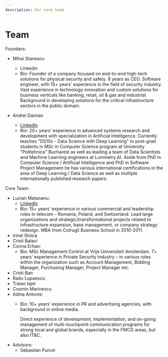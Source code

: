 ```yaml
---
description: Our core team
---
```


# Team

Founders:

*   Mihai Stanescu

    * Linkedin
    * Bio: Founder of a company focused on end-to-end high-tech solutions for physical security and safety. 8 years as CEO. Software engineer, with 15+ years’ experience in the field of security industry. Vast experience in technology innovation and custom solutions for business verticals like banking, retail, oil & gas and industrial. Background in developing solutions for the critical infrastructure sectors in the public domain.&#x20;


* Andrei Damian
  * [LinkedIn](https://www.linkedin.com/in/andreiionutdamian)
  * Bio: 20+ years’ experience in advanced systems research and development with specialization in Artificial Intelligence.  Currently teaches "DS10x - Data Science with Deep Learning" to post-grad students in MSc in Computer Science program at University "Politehnica" Bucharest as well as leading a team of Data Scientists and Machine Learning engineers at Lummetry.AI. Aside from PhD in Computer Science / Artificial Intelligence and PhD in Software Project Management he has various international certifications in the area of Deep Learning / Data Science as well as multiple internationally published research papers.



Core Team:

* Lucian Mataoanu:
  * [LinkedIn](https://www.linkedin.com/in/lucianmataoanu)
  * Bio: 15+ years’ experience in various commercial and leadership roles in telecom – Romania, Poland, and Switzerland.   Lead large organizations and strategic/transformational projects related to infrastructure expansion, base management, or company strategy redesign. MBA from Cotrugli Business School in 2010-2011.
* Irinel Stoica
* Cristi Balaci
* Corina Erhan:
  * Bio: MSc Management Control at Vrije Universiteit Amsterdam. 7+ years’ experience in Private Security industry – in various roles within the organization such as Account Management, Bidding Manager, Purchasing Manager, Project Manager etc.
* Cristi Ban
* Radu Lupaescu
* Traian Ispir
* Cosmin Marinescu
* Adina Antonie:
  *   Bio: 10+ years’ experience in PR and advertising agencies, with background in online media.

      Direct experience of development, implementation, and on-going management of multi-touchpoint communication programs for strong local and global brands, especially in the FMCG areas, but also IT\&C.
* Advisors:
  * Sebastian Purcel

### &#x20;<a href="#_z8bv8612e3f6" id="_z8bv8612e3f6"></a>
